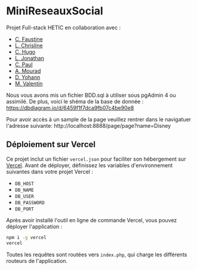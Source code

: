 # MiniReseauxSocial

Projet Full-stack HETIC en collaboration avec :

<ul>
  <li><a href="https://github.com/Nyoote">C. Faustine</a></li>
  <li><a href="https://github.com/LinelinLove">L. Chrisline</a></li>
  <li><a href="https://github.com/Hierarque">C. Hugo</a></li>
  <li><a href="https://github.com/JoeLeDev">L. Jonathan</a></li>
  <li><a href="https://github.com/SirMacCready">C. Paul</a></li>
  <li><a href="https://github.com/MOURADAKIL3110">A. Mourad</a></li>
  <li><a href="https://github.com/YohannDCz">D. Yohann</a></li>
  <li><a href="https://github.com/ValentinMachefaux">M. Valentin</a></li>
</ul>

Nous vous avons mis un fichier BDD.sql à utiliser sous pgAdmin 4 ou assimilé.
De plus, voici le shéma de la base de donnée : https://dbdiagram.io/d/6459f1f7dca9fb07c4be90e8

Pour avoir accès à un sample de la page veuillez rentrer dans le navigatuer l'adresse suivante:
http://localhost:8888/page/page?name=Disney

## Déploiement sur Vercel

Ce projet inclut un fichier `vercel.json` pour faciliter son hébergement sur [Vercel](https://vercel.com/).
Avant de déployer, définissez les variables d'environnement suivantes dans votre projet Vercel :

- `DB_HOST`
- `DB_NAME`
- `DB_USER`
- `DB_PASSWORD`
- `DB_PORT`

Après avoir installé l'outil en ligne de commande Vercel, vous pouvez déployer l'application :

```bash
npm i -g vercel
vercel
```

Toutes les requêtes sont routées vers `index.php`, qui charge les différents routeurs de l'application.

